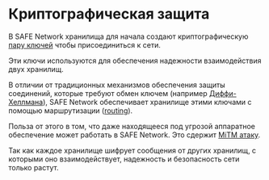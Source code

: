 # Криптографическая защита

В SAFE Network хранилища для начала создают криптографическую [пару ключей](https://ru.wikipedia.org/wiki/%D0%9A%D1%80%D0%B8%D0%BF%D1%82%D0%BE%D1%81%D0%B8%D1%81%D1%82%D0%B5%D0%BC%D0%B0_%D1%81_%D0%BE%D1%82%D0%BA%D1%80%D1%8B%D1%82%D1%8B%D0%BC_%D0%BA%D0%BB%D1%8E%D1%87%D0%BE%D0%BC) чтобы присоединиться к сети.

Эти ключи используются для обеспечения надежности взаимодействия двух хранилищ.

В отличии от традиционных механизмов обеспечения защиты соединений, которые требуют обмен ключем (например [Диффи-Хеллмана](https://ru.wikipedia.org/wiki/%D0%9F%D1%80%D0%BE%D1%82%D0%BE%D0%BA%D0%BE%D0%BB_%D0%94%D0%B8%D1%84%D1%84%D0%B8_%E2%80%94_%D0%A5%D0%B5%D0%BB%D0%BB%D0%BC%D0%B0%D0%BD%D0%B0)), SAFE Network обеспечивает хранилище этими ключами с помощью маршрутизации ([routing](https://github.com/maidsafe/MaidSafe-Routing)).

Польза от этого в том, что даже находящееся под угрозой аппаратное обеспечение может работать в SAFE Network. Это сдержит [MiTM атаку](https://ru.wikipedia.org/wiki/%D0%A7%D0%B5%D0%BB%D0%BE%D0%B2%D0%B5%D0%BA_%D0%BF%D0%BE%D1%81%D0%B5%D1%80%D0%B5%D0%B4%D0%B8%D0%BD%D0%B5).

Так как каждое хранилище шифрует сообщения от других хранилищ, с которыми оно взаимодействует, надежность и безопасность сети только растут.
